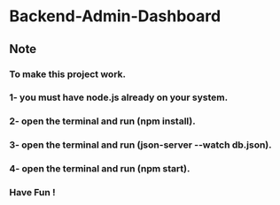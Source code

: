 # Backend-Admin-Dashboard
## Note
### To make this project work.
### 1- you must have node.js already on your system.
### 2- open the terminal and run (npm install).
### 3- open the terminal and run (json-server --watch db.json).
### 4- open the terminal and run (npm start).
### Have Fun !
